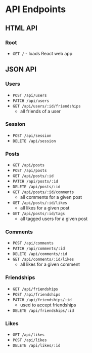 # API Endpoints

## HTML API

### Root

- `GET /` - loads React web app

## JSON API

### Users

- `POST /api/users`
- `PATCH /api/users`
- `GET /api/users/:id/friendships`
  - all friends of a user

### Session

- `POST /api/session`
- `DELETE /api/session`

### Posts

- `GET /api/posts`
- `POST /api/posts`
- `GET /api/posts/:id`
- `PATCH /api/posts/:id`
- `DELETE /api/posts/:id`
- `GET /api/posts/:id/comments`
  - all comments for a given post
- `GET /api/posts/:id/likes`
  - all likes for a given post
- `GET /api/posts/:id/tags`
  - all tagged users for a given post

### Comments

- `POST /api/comments`
- `PATCH /api/comments/:id`
- `DELETE /api/comments/:id`
- `GET /api/comments/:id/likes`
  - all likes for a given comment


### Friendships

- `GET /api/friendships`
- `POST /api/friendships`
- `PATCH /api/friendships/:id`
  - used to accept friendships
- `DELETE /api/friendships/:id`

### Likes

- `GET /api/likes`
- `POST /api/likes`
- `DELETE /api/likes/:id`
